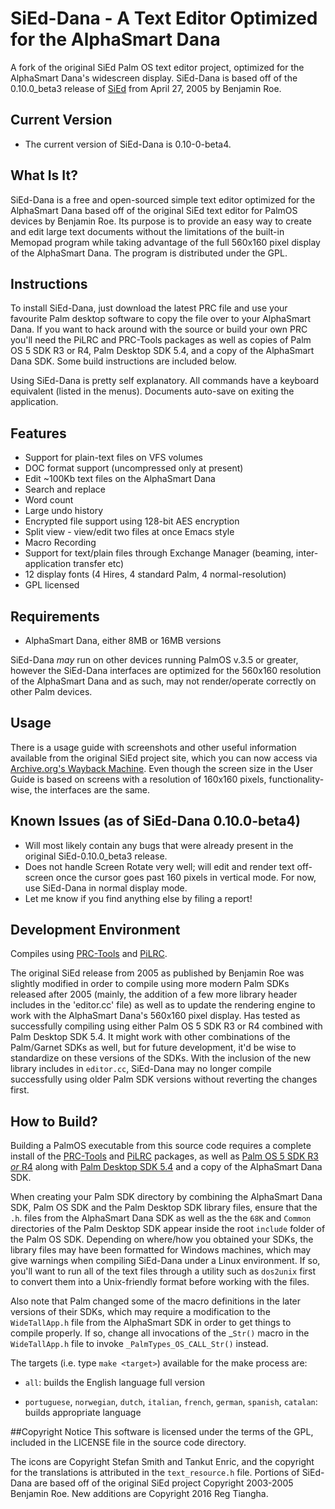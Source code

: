 # SiEd-Dana - A Text Editor Optimized for the AlphaSmart Dana
A fork of the original SiEd Palm OS text editor project, optimized for the AlphaSmart Dana's widescreen display. SiEd-Dana is based off of the 0.10.0_beta3 release of [SiEd](https://github.com/rtiangha/SiEd) from April 27, 2005 by Benjamin Roe.

## Current Version
* The current version of SiEd-Dana is 0.10-0-beta4.

## What Is It?
SiEd-Dana is a free and open-sourced simple text editor optimized for the AlphaSmart Dana based off of the original SiEd text editor for PalmOS devices by Benjamin Roe. Its purpose is to provide an easy way to create and edit large text documents without the limitations of the built-in Memopad program while taking advantage of the full 560x160 pixel display of the AlphaSmart Dana. The program is distributed under the GPL.

## Instructions
To install SiEd-Dana, just download the latest PRC file and use your favourite Palm desktop software to copy the file over to your AlphaSmart Dana. If you want to hack around with the source or build your own PRC you'll need the PiLRC and PRC-Tools packages as well as copies of Palm OS 5 SDK R3 or R4, Palm Desktop SDK 5.4, and a copy of the AlphaSmart Dana SDK. Some build instructions are included below.

Using SiEd-Dana is pretty self explanatory. All commands have a keyboard equivalent (listed in the menus). Documents auto-save on exiting the application.

## Features

* Support for plain-text files on VFS volumes
* DOC format support (uncompressed only at present)
* Edit ~100Kb text files on the AlphaSmart Dana
* Search and replace
* Word count
* Large undo history
* Encrypted file support using 128-bit AES encryption
* Split view - view/edit two files at once Emacs style
* Macro Recording
* Support for text/plain files through Exchange Manager (beaming, inter-application transfer etc)
* 12 display fonts (4 Hires, 4 standard Palm, 4 normal-resolution)
* GPL licensed

## Requirements
* AlphaSmart Dana, either 8MB or 16MB versions

SiEd-Dana *may* run on other devices running PalmOS v.3.5 or greater, however the SiEd-Dana interfaces are optimized for the 560x160 resolution of the AlphaSmart Dana and as such, may not render/operate correctly on other Palm devices.

## Usage
There is a usage guide with screenshots and other useful information available from the original SiEd project site, which you can now access via [Archive.org's Wayback Machine](https://web.archive.org/web/20070130170506/http://benroe.com/sied/user.php). Even though the screen size in the User Guide is based on screens with a resolution of 160x160 pixels, functionality-wise, the interfaces are the same.

## Known Issues (as of SiEd-Dana 0.10.0-beta4)
* Will most likely contain any bugs that were already present in the original SiEd-0.10.0_beta3 release.
* Does not handle Screen Rotate very well; will edit and render text off-screen once the cursor goes past 160 pixels in vertical mode. For now, use SiEd-Dana in normal display mode.
* Let me know if you find anything else by filing a report! 

## Development Environment
Compiles using [PRC-Tools](http://prc-tools.sourceforge.net/) and [PiLRC](http://pilrc.sourceforge.net/).

The original SiEd release from 2005 as published by Benjamin Roe was slightly modified in order to compile using more modern Palm SDKs released after 2005 (mainly, the addition of a few more library header includes in the 'editor.cc' file) as well as to update the rendering engine to work with the AlphaSmart Dana's 560x160 pixel display. Has tested as successfully compiling using either Palm OS 5 SDK R3 or R4 combined with Palm Desktop SDK 5.4. It might work with other combinations of the Palm/Garnet SDKs as well, but for future development, it'd be wise to standardize on these versions of the SDKs. With the inclusion of the new library includes in `editor.cc`, SiEd-Dana may no longer compile successfully using older Palm SDK versions without reverting the changes first.

## How to Build?

Building a PalmOS executable from this source code requires a complete install of the [PRC-Tools](http://prc-tools.sourceforge.net/) and [PiLRC](http://pilrc.sourceforge.net/) packages, as well as [Palm OS 5 SDK R3 *or* R4](https://web.archive.org/web/20150101205837/http://cdn.xenu.tk/pub/palm-archive/pub/programming/sdk/5.0/) along with [Palm Desktop SDK 5.4](https://web.archive.org/web/20150615082823/http://pdaexpert.net/downloads/palm-os/sdk-v54-para-produtos-palm-com-palm-os/) and a copy of the AlphaSmart Dana SDK.

When creating your Palm SDK directory by combining the AlphaSmart Dana SDK, Palm OS SDK and the Palm Desktop SDK library files, ensure that the `.h`. files from the AlphaSmart Dana SDK as well as the the `68K` and `Common` directories of the Palm Desktop SDK appear inside the root `include` folder of the Palm OS SDK. Depending on where/how you obtained your SDKs, the library files may have been formatted for Windows machines, which may give warnings when compiling SiEd-Dana under a Linux environment. If so, you'll want to run all of the text files through a utility such as `dos2unix` first to convert them into a Unix-friendly format before working with the files.

Also note that Palm changed some of the macro definitions in the later versions of their SDKs, which may require a modification to the `WideTallApp.h` file from the AlphaSmart SDK in order to get things to compile properly. If so, change all invocations of the _`Str()` macro in the `WideTallApp.h` file to invoke `_PalmTypes_OS_CALL_Str()` instead.

The targets (i.e. type `make <target>`) available for the make process are:

* `all`: builds the English language full version

* `portuguese`, `norwegian`, `dutch`, `italian`, `french`, `german`, `spanish`, `catalan`: builds appropriate language

##Copyright Notice
This software is licensed under the terms of the GPL, included in the LICENSE file in the source code directory.

The icons are Copyright Stefan Smith and Tankut Enric, and the copyright for the translations is attributed in the `text_resource.h` file. Portions of SiEd-Dana are based off of the original SiEd project Copyright 2003-2005 Benjamin Roe. New additions are Copyright 2016 Reg Tiangha.

